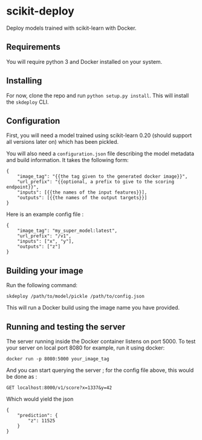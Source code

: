 # scikit-deploy

Deploy models trained with scikit-learn with Docker.

## Requirements

You will require python 3 and Docker installed on your system.

## Installing

For now, clone the repo and run `python setup.py install`.
This will install the `skdeploy` CLI.

## Configuration

First, you will need a model trained using scikit-learn 0.20 (should support all versions later on) which has been pickled.

You will also need a `configuration.json` file describing the model metadata and build information.
It takes the following form:

```
{
    "image_tag": "{{the tag given to the generated docker image}}",
    "url_prefix": "{{optional, a prefix to give to the scoring endpoint}}",
    "inputs": [{{the names of the input features}}],
    "outputs": [{{the names of the output targets}}]
}
```

Here is an example config file :

```
{
    "image_tag": "my_super_model:latest",
    "url_prefix": "/v1",
    "inputs": ["x", "y"],
    "outputs": ["z"]
}
```

## Building your image

Run the following command:

`skdeploy /path/to/model/pickle /path/to/config.json`

This will run a Docker build using the image name you have provided.

## Running and testing the server

The server running inside the Docker container listens on port 5000.
To test your server on local port 8080 for example, run it using docker:

`docker run -p 8080:5000 your_image_tag`

And you can start querying the server ; for the config file above, this would be done as :

`GET localhost:8000/v1/score?x=1337&y=42`

Which would yield the json

```
{
    "prediction": {
        "z": 11525
    }
}
```
